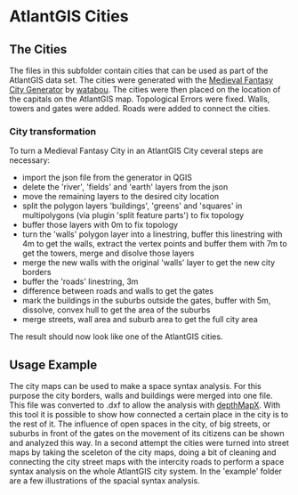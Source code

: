 # AtlantGIS Cities

## The Cities

The files in this subfolder contain cities that can be used as part of the AtlantGIS data set. The cities were generated with the [Medieval Fantasy City Generator](https://watabou.itch.io/medieval-fantasy-city-generator) by [watabou](https://itch.io/profile/watabou). The cities were then placed on the location of the capitals on the AtlantGIS map. Topological Errors were fixed. Walls, towers and gates were added. Roads were added to connect the cities.

### City transformation

To turn a Medieval Fantasy City in an AtlantGIS City ceveral steps are necessary:
- import the json file from the generator in QGIS
- delete the 'river', 'fields' and 'earth' layers from the json
- move the remaining layers to the desired city location
- split the polygon layers 'buildings', 'greens' and 'squares' in multipolygons (via plugin 'split feature parts') to fix topology
- buffer those layers with 0m to fix topology
- turn the 'walls' polygon layer into a linestring, buffer this linestring with 4m to get the walls, extract the vertex points and buffer them with 7m to get the towers, merge and disolve those layers
- merge the new walls with the original 'walls' layer to get the new city borders
- buffer the 'roads' linestring, 3m
- difference between roads and walls to get the gates
- mark the buildings in the suburbs outside the gates, buffer with 5m, dissolve, convex hull to get the area of the suburbs
- merge streets, wall area and suburb area to get the full city area

The result should now look like one of the AtlantGIS cities.

## Usage Example

The city maps can be used to make a space syntax analysis. For this purpose the city borders, walls and buildings were merged into one file. This file was converted to .dxf to allow the analysis with [depthMapX](https://www.spacesyntax.online/software-and-manuals/depthmap/). With this tool it is possible to show how connected a certain place in the city is to the rest of it. The influence of open spaces in the city, of big streets, or suburbs in front of the gates on the movement of its citizens can be shown and analyzed this way.
In a second attempt the cities were turned into street maps by taking the sceleton of the city maps, doing a bit of cleaning and connecting the city street maps with the intercity roads to perform a space syntax analysis on the whole AtlantGIS city system.
In the 'example' folder are a few illustrations of the spacial syntax analysis.
